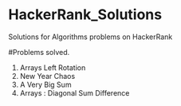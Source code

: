 # HackerRank_Solutions
Solutions for Algorithms problems on HackerRank

#Problems solved.

1. Arrays Left Rotation 
2. New Year Chaos
3. A Very Big Sum
4. Arrays : Diagonal Sum Difference

